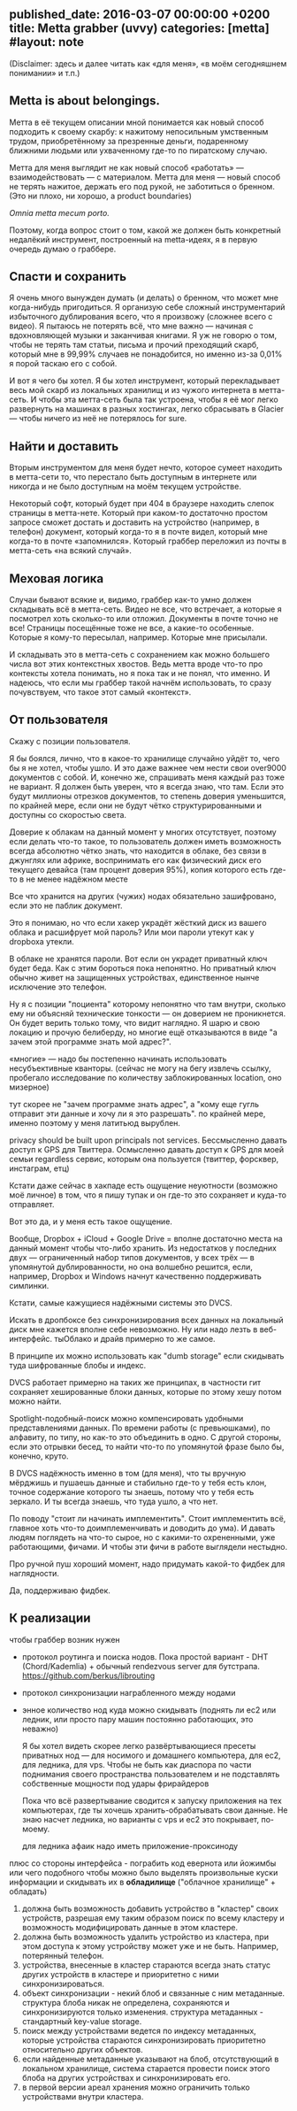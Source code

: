 published_date: 2016-03-07 00:00:00 +0200
title: Metta grabber (uvvy)
categories: [metta]
#layout: note
---
(Disclaimer: здесь и далее читать как «для меня», «в моём сегодняшнем понимании» и т.п.)

## Metta is about belongings.

Метта в её текущем описании мной понимается как новый способ подходить к своему скарбу: к нажитому непосильным умственным трудом, приобретённому за презренные деньги, подаренному ближними людьми или ухваченному где-то по пиратскому случаю.

Метта для меня выглядит не как новый способ «работать» — взаимодействовать — с материалом. Метта для меня — новый способ не терять нажитое, держать его под рукой, не заботиться о бренном. (Это ни плохо, ни хорошо, а product boundaries)

*Omnia metta mecum porto.*

Поэтому, когда вопрос стоит о том, какой же должен быть конкретный недалёкий инструмент, построенный на metta-идеях, я в первую очередь думаю о граббере.

## Спасти и сохранить

Я очень много вынужден думать (и делать) о бренном, что может мне когда-нибудь пригодиться. Я организую себе сложный инструментарий избыточного дублирования всего, что я произвожу (сложнее всего с видео). Я пытаюсь не потерять всё, что мне важно — начиная с вдохновляющей музыки и заканчивая книгами. Я уж не говорю о том, чтобы не терять там статьи, письма и прочий преходящий скарб, который мне в 99,99% случаев не понадобится, но именно из-за 0,01% я порой таскаю его с собой.

И вот я чего бы хотел. Я бы хотел инструмент, который перекладывает весь мой скарб из локальных хранилищ и из чужого интернета в метта-сеть. И чтобы эта метта-сеть была так устроена, чтобы я её мог легко развернуть на машинах в разных хостингах, легко сбрасывать в Glacier — чтобы ничего из неё не потерялось for sure.

## Найти и доставить

Вторым инструментом для меня будет нечто, которое сумеет находить в метта-сети то, что перестало быть доступным в интернете или никогда и не было доступным на моём текущем устройстве.

Некоторый софт, который будет при 404 в браузере находить слепок страницы в метта-нете. Который при каком-то достаточно простом запросе сможет достать и доставить на устройство (например, в телефон) документ, который когда-то я в почте видел, который мне когда-то в почте «запомнился». Который граббер переложил из почты в метта-сеть «на всякий случай».

## Меховая логика

Случаи бывают всякие и, видимо, граббер как-то умно должен складывать всё в метта-сеть. Видео не все, что встречает, а которые я посмотрел хоть сколько-то или отложил. Документы в почте точно не все! Страницы посещённые тоже не все, а какие-то особенные. Которые я кому-то пересылал, например. Которые мне присылали.

И складывать это в метта-сеть с сохранением как можно большего числа вот этих контекстных хвостов. Ведь метта вроде что-то про контексты хотела понимать, но я пока так и не понял, что именно. И надеюсь, что если мы граббер такой начнём использовать, то сразу почувствуем, что такое этот самый «контекст».

## От пользователя

Скажу с позиции пользователя.

Я бы боялся, лично, что в какое-то хранилище случайно уйдёт то, чего бы я не хотел, чтобы ушло. И это даже важнее чем нести свои over9000 документов с собой. И, конечно же, спрашивать меня каждый раз тоже не вариант. Я должен быть уверен, что я всегда знаю, что там. Если это будут миллионы отрезков документов, то степень доверия уменьшится, по крайней мере, если они не будут чётко структурированными и доступны со скоростью света.

Доверие к облакам на данный момент у многих отсутствует, поэтому если делать что-то такое, то пользователь должен иметь возможность всегда абсолютно чётко знать, что находится в облаке, без связи в джунглях или африке, воспринимать его как физический диск его текущего девайса (там процент доверия 95%), копия которого есть где-то в не менее надёжном месте

Все что хранится на других (чужих) нодах обязательно зашифровано, если это не паблик документ.

Это я понимаю, но что если хакер украдёт жёсткий диск из вашего облака и расшифрует мой пароль? Или мои пароли утекут как у dropboxа утекли.

В облаке не хранятся пароли. Вот если он украдет приватный ключ будет беда. Как с этим бороться пока непонятно. Но приватный ключ обычно живет на защищенных устройствах, единственное нынче исключение это телефон.

Ну я с позиции "поциента" которому непонятно что там внутри, сколько ему ни объясняй технические тонкости — он доверием не проникнется. Он будет верить только тому, что видит наглядно. Я шарю и свою локацию и прочую белиберду, но многие ещё отказываются в виде "а зачем этой программе знать мой адрес?".


  «многие» — надо бы постепенно начинать использовать несубъективные кванторы. (сейчас не могу на бегу извлечь ссылку, пробегало исследование по количеству заблокированных location, оно мизерное)


  тут скорее не "зачем программе знать адрес", а "кому еще гугль отправит эти данные и хочу ли я это разрешать". по крайней мере, именно поэтому у меня латитьюд вырублен.


  privacy should be built upon principals not services. Бессмысленно давать доступ к GPS для Твиттера. Осмысленно давать доступ к GPS для моей семьи regardless сервис, которым она пользуется (твиттер, форсквер, инстаграм, етц)

Кстати даже сейчас в хакпаде есть ощущение неуютности (возможно моё личное) в том, что я пишу тупак и он где-то это сохраняет и куда-то отправляет.


  Вот это да, и у меня есть такое ощущение.

Вообще, Dropbox + iCloud + Google Drive = вполне достаточно места на данный момент чтобы что-либо хранить. Из недостатков у последних двух — ограниченный набор типов документов, у всех трёх — в упомянутой дублированности, но она волшебно решится, если, например, Dropbox и Windows начнут качественно поддерживать симлинки.

Кстати, самые кажущиеся надёжными системы это DVCS.

Искать в дропбоксе без синхронизирования всех данных на локальный диск мне кажется вполне себе невозможно. Ну или надо лезть в веб-интерфейс. тыОблако и драйв примерно то же самое.

В принципе их можно использовать как "dumb storage" если скидывать туда шифрованные блобы и индекс.

DVCS работает примерно на таких же принципах, в частности гит сохраняет хешированные блоки данных, которые по этому хешу потом можно найти.

Spotlight-подобный-поиск можно компенсировать удобными представлениями данных. По времени работы (с превьюшками), по алфавиту, по типу, но как-то это объединить в одно. С другой стороны, если это отрывки бесед, то найти что-то по упомянутой фразе было бы, конечно, круто.

В DVCS надёжность именно в том (для меня), что ты вручную мёрджишь и пушаешь данные и стабильно где-то у тебя есть клон, точное содержание которого ты знаешь, потому что у тебя есть зеркало. И ты всегда знаешь, что туда ушло, а что нет.

По поводу "стоит ли начинать имплементить". Стоит имплементить всё, главное хоть что-то доимплеменчивать и доводить до ума). И давать людям поглядеть на что-то сырое, но с какими-то охрененными, уже работающими, фичами. И чтобы эти фичи в работе выглядели нестыдно.

Про ручной пуш хороший момент, надо придумать какой-то фидбек для наглядности.

Да, поддерживаю фидбек.

## К реализации

чтобы граббер возник нужен

* протокол роутинга и поиска нодов.
  Пока простой вариант - DHT (Chord/Kademlia) + обычный rendezvous server для бутстрапа. https://github.com/berkus/librouting
* протокол синхронизации награбленного между нодами
* энное количество нод куда можно скидывать (поднять ли ес2 или ледник, или просто пару машин постоянно работающих, это неважно)
  
  Я бы хотел видеть скорее легко развёртывающиеся пресеты приватных нод — для носимого и домашнего компьютера, для ес2, для ледника, для vps. Чтобы не быть как диаспора по части поднимания своего пространства пользователем и не подставлять собственные мощности под удары фрирайдеров
  
  Пока что всё развертывание сводится к запуску приложения на тех компьютерах, где ты хочешь хранить-обрабатывать свои данные. Не знаю насчет ледника, но варианты с vps и ec2 это покрывает, по-моему.
  
  для ледника афаик надо иметь приложение-проксиноду
  

плюс со стороны интерфейса - пограбить код евернота или йожимбы или чего подобного чтобы можно было выделять произвольные куски информации и скидывать их в **обладилище**
("облачное хранилище" + обладать)


1. должна быть возможность добавить устройство в "кластер" своих устройств, разрешая ему таким образом поиск по всему кластеру и возможность модифицировать данные в этом кластере.
2. должна быть возможность удалить устройство из кластера, при этом доступа к этому устройству может уже и не быть. Например, потерянный телефон.
3. устройства, внесенные в кластер стараются всегда знать статус других устройств в кластере и приоритетно с ними синхронизироваться.
4. объект синхронизации - некий блоб и связанные с ним метаданные. структура блоба никак не определена, сохраняются и синхронизируются только изменения. структура метаданных - стандартный key-value storage.
5. поиск между устройствами ведется по индексу метаданных, которые устройства стараются синхронизировать приоритетно относительно других объектов.
6. если найденные метаданные указывают на блоб, отсутствующий в локальном хранилище, система старается провести поиск этого блоба на других устройствах и синхронизировать его.
7. в первой версии ареал хранения можно ограничить только устройствами внутри кластера.

